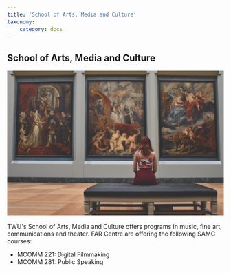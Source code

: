 ```yaml
---
title: 'School of Arts, Media and Culture'
taxonomy:
    category: docs
---
```


## School of Arts, Media and Culture

![](SAMC.jpg)

TWU's School of Arts, Media and Culture offers programs in music, fine art, communications and theater. FAR Centre are offering the following SAMC courses:

* MCOMM 221: Digital Filmmaking
* MCOMM 281: Public Speaking
